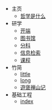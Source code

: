<!-- - [⭐ 目录](/Catalog.md) -->
<!-- - [📄  常用](/site.md)

   <!-- - 主页:
        -  index.md
        - 哲学是什么: zx.md
    - 研学:
        - 开端: 研学/开端.md
        - 图书馆: 研学/图书馆.md
        - 分科: 研学/分科.md
        - 信息检索: 研学/信息检索.md
        - 课程: 研学/课程.md
    # - 摘抄:
    #     - Weekly: 摘抄/001.md
    # - Write:
    #     - Weekly: write/weekly/001.md
    # - 阅读: 
    #     - 阅读/index.md
    #     - 📚︎ 已读: 阅读/0301.md
    #     - 📖 在读: 阅读/0302.md
    #     - 🔖 预读: 阅读/0303.md
    #     - ✏︎ 笔记: 阅读/0304.md
    # - 思考:
    #     - 思考/index.md
    #     - 故事: 思考/故事.md
    #     - 观点: 思考/观点.md
    - 竹简:
        - little: 竹简/little.md
        - long: 竹简/2022/long.md
        # - 😷 2022: 竹简/2022/index.md
        - 2023:
            - 遊褒禅山记: 竹简/2023/遊褒禅山记.md
    # - skill: 
    #     - skills/index.md
    #     - win 命令行: skills/0306.md
    - 基础工程:
        - 基础工程/index.md
        # - 🗃 网页: 基础工程/0206.md
        # - 🍉 影视: 基础工程/0207.md
        - 💪 健康: 基础工程/0208_健康.md
        # - 🖭 存储: 基础工程/0209.md
        # - 🖧 连网: 基础工程/0210.md
        # - 👨🏻‍💻 软件: 基础工程/0211.md
        # - 🧩 插件: 基础工程/0212_扩展.md
        # - 🚕 好物: 基础工程/0213_好物.md
        # - 🌟 路灯: 基础工程/0214.md
    - 关于: 
        - 关于: index.md
        - 参考: 关于/参考.md -->

- 主页
  - [哲学是什么](zx.md)
- 研学
  - [开端](研学/开端.md)
  - [图书馆](研学/图书馆.md)
  - [分科](研学/分科.md)
  - [信息检索](研学/信息检索.md)
  - [课程](研学/课程.md)
- 竹简
  - [little](竹简/little.md)
  - [long](竹简/2022/long.md)
  - [遊褒禅山记](竹简/2023/遊褒禅山记.md)
- 基础工程
  - [index](基础工程/index.md)
<!-- - 关于
  - [index](关于/index.md)
  - [参考](关于/参考.md) -->
